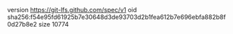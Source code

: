 version https://git-lfs.github.com/spec/v1
oid sha256:f54e95fd61925b7e30648d3de93703d2b1fea612b7e696ebfa882b8f0d27b8e2
size 10774
